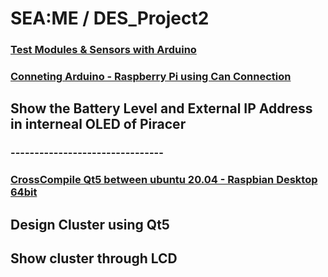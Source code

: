 # SEA:ME / DES_Project2

### [Test Modules & Sensors with Arduino](https://github.com/Ho-mmd/DES_Project2/blob/main/Readmd/test_sensors_arduino.md)

### [Conneting Arduino - Raspberry Pi using Can Connection](https://github.com/Ho-mmd/DES_Project2/blob/main/Readmd/rpi-arduino_connect.md)



## Show the Battery Level and External IP Address in interneal OLED of Piracer

### --------------------------------

### [CrossCompile Qt5 between ubuntu 20.04 - Raspbian Desktop 64bit](https://github.com/Ho-mmd/DES_Project2/blob/main/Readmd/Crosscompile.md)


## Design Cluster using Qt5

## Show cluster through LCD
